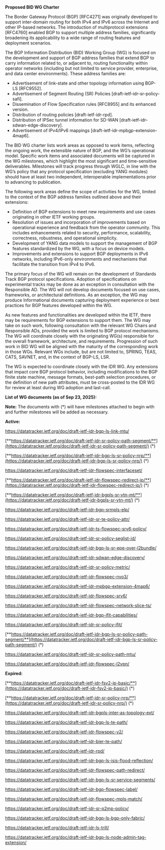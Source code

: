 **Proposed BID WG Charter**

The Border Gateway Protocol (BGP) \[RFC4271\] was originally developed to support inter-domain routing for both IPv4 and IPv6 across the Internet and other IP-based networks. The introduction of multiprotocol extensions \[RFC4760\] enabled BGP to support multiple address families, significantly broadening its applicability to a wide range of routing features and deployment scenarios.

The BGP Information Distribution (BID) Working Group (WG) is focused on the development and support of BGP address families that extend BGP to carry information related to, or adjacent to, routing functionality within operator networks (including but not limited to service provider, enterprise, and data center environments). These address families are:

- Advertisement of link-state and other topology information using BGP-LS \[RFC9552\].
- Advertisement of Segment Routing (SR) Policies \[draft-ietf-idr-sr-policy-safi\].
- Dissemination of Flow Specification rules \[RFC8955\] and its enhanced version.
- Distribution of routing policies \[draft-ietf-idr-rpd\].
- Distribution of IPSec tunnel information for SD-WAN \[draft-ietf-idr-sdwan-edge-discovery\].
- Advertisement of IPv4/IPv6 mappings \[draft-ietf-idr-mpbgp-extension-4map6\].

The BID WG charter lists work areas as opposed to work items, reflecting the ongoing work, the extensible nature of BGP, and the WG’s operational model. Specific work items and associated documents will be captured in the WG milestones, which highlight the most significant and time-sensitive deliverables. Milestones will track progress through WGLC, in line with the WG’s policy that any protocol specification (excluding YANG modules) should have at least two independent, interoperable implementations prior to advancing to publication.

The following work areas define the scope of activities for the WG, limited to the context of the BGP address families outlined above and their extensions:

- Definition of BGP extensions to meet new requirements and use cases originating in other IETF working groups.
- Resolution of issues and incorporation of improvements based on operational experience and feedback from the operator community. This includes enhancements related to security, performance, scalability, correctness, robustness, and operational simplicity.
- Development of YANG data models to support the management of BGP features standardized by the WG, with a focus on device models.
- Improvements and extensions to support BGP deployments in IPv6 networks, including IPv6-only environments and mechanisms that facilitate the transition from IPv4 to IPv6.

The primary focus of the WG will remain on the development of Standards Track BGP protocol specifications. Adoption of specifications on experimental tracks may be done as an exception in consultation with the Responsible AD. The WG will not develop documents focused on use cases, frameworks, or architectural definitions. As an exception, the WG may produce Informational documents capturing deployment experience or best practices for BGP features developed within the WG.

As new features and functionalities are developed within the IETF, there may be requirements for BGP extensions to support them. The WG may take on such work, following consultation with the relevant WG Chairs and Responsible ADs, provided the work is limited to BGP protocol mechanisms. The WG will coordinate closely with the originating WG(s) responsible for the overall framework, architecture, and requirements. Progression of such work in BID WG will be aligned with the maturity of the corresponding work in those WGs. Relevant WGs include, but are not limited to, SPRING, TEAS, CATS, SAVNET, and, in the context of BGP-LS, LSR.

The WG is expected to coordinate closely with the IDR WG. Any extensions that impact core BGP protocol behavior, including modifications to the BGP finite state machine, message formats, best-path selection procedures, or the definition of new path attributes, must be cross-posted to the IDR WG for review at least during WG adoption and last-call.

**List of WG documents** **(as of Sep 23, 2025):**

**Note:** The documents with (*) will have milestones attached to begin with and further milestones will be added as necessary.

**Active:**

<https://datatracker.ietf.org/doc/draft-ietf-idr-bgp-ls-link-mtu/>

[**https://datatracker.ietf.org/doc/draft-ietf-idr-sr-policy-path-segment/**](https://datatracker.ietf.org/doc/draft-ietf-idr-sr-policy-path-segment/) (*)

[**https://datatracker.ietf.org/doc/draft-ietf-idr-bgp-ls-sr-policy-nrp/**](https://datatracker.ietf.org/doc/draft-ietf-idr-bgp-ls-sr-policy-nrp/) (*)

<https://datatracker.ietf.org/doc/draft-ietf-idr-flowspec-interfaceset/>

[**https://datatracker.ietf.org/doc/draft-ietf-idr-flowspec-redirect-ip/**](https://datatracker.ietf.org/doc/draft-ietf-idr-flowspec-redirect-ip/) (*)

[**https://datatracker.ietf.org/doc/draft-ietf-idr-bgpls-sr-vtn-mt/**](https://datatracker.ietf.org/doc/draft-ietf-idr-bgpls-sr-vtn-mt/) (*)

<https://datatracker.ietf.org/doc/draft-ietf-idr-bgp-srmpls-elp/>

<https://datatracker.ietf.org/doc/draft-ietf-idr-sr-te-policy-attr/>

<https://datatracker.ietf.org/doc/draft-ietf-idr-ts-flowspec-srv6-policy/>

<https://datatracker.ietf.org/doc/draft-ietf-idr-sr-policy-seglist-id/>

<https://datatracker.ietf.org/doc/draft-ietf-idr-bgp-ls-sr-epe-over-l2bundle/>

<https://datatracker.ietf.org/doc/draft-ietf-idr-sdwan-edge-discovery/>

<https://datatracker.ietf.org/doc/draft-ietf-idr-sr-policy-metric/>

<https://datatracker.ietf.org/doc/draft-ietf-idr-flowspec-nvo3/>

<https://datatracker.ietf.org/doc/draft-ietf-idr-mpbgp-extension-4map6/>

<https://datatracker.ietf.org/doc/draft-ietf-idr-flowspec-srv6/>

<https://datatracker.ietf.org/doc/draft-ietf-idr-flowspec-network-slice-ts/>

<https://datatracker.ietf.org/doc/draft-ietf-idr-bgp-ifit-capabilities/>

<https://datatracker.ietf.org/doc/draft-ietf-idr-sr-policy-ifit/>

[**https://datatracker.ietf.org/doc/draft-ietf-idr-bgp-ls-sr-policy-path-segment/**](https://datatracker.ietf.org/doc/draft-ietf-idr-bgp-ls-sr-policy-path-segment/) (*)

<https://datatracker.ietf.org/doc/draft-ietf-idr-sr-policy-path-mtu/>

<https://datatracker.ietf.org/doc/draft-ietf-idr-flowspec-l2vpn/>

**Expired:**

[**https://datatracker.ietf.org/doc/draft-ietf-idr-fsv2-ip-basic/**](https://datatracker.ietf.org/doc/draft-ietf-idr-fsv2-ip-basic/) (*)

[**https://datatracker.ietf.org/doc/draft-ietf-idr-sr-policy-nrp/**](https://datatracker.ietf.org/doc/draft-ietf-idr-sr-policy-nrp/) (*)

<https://datatracker.ietf.org/doc/draft-ietf-idr-bgpls-inter-as-topology-ext/>

<https://datatracker.ietf.org/doc/draft-ietf-idr-bgp-ls-te-path/>

<https://datatracker.ietf.org/doc/draft-ietf-idr-flowspec-v2/>

<https://datatracker.ietf.org/doc/draft-ietf-idr-bier-te-path/>

<https://datatracker.ietf.org/doc/draft-ietf-idr-rpd/>

<https://datatracker.ietf.org/doc/draft-ietf-idr-bgp-ls-isis-flood-reflection/>

<https://datatracker.ietf.org/doc/draft-ietf-idr-flowspec-path-redirect/>

<https://datatracker.ietf.org/doc/draft-ietf-idr-bgp-ls-sr-service-segments/>

<https://datatracker.ietf.org/doc/draft-ietf-idr-bgp-flowspec-label/>

<https://datatracker.ietf.org/doc/draft-ietf-idr-flowspec-mpls-match/>

<https://datatracker.ietf.org/doc/draft-ietf-idr-sr-p2mp-policy/>

<https://datatracker.ietf.org/doc/draft-ietf-idr-bgp-ls-bgp-only-fabric/>

<https://datatracker.ietf.org/doc/draft-ietf-idr-ls-trill/>

<https://datatracker.ietf.org/doc/draft-ietf-idr-bgp-ls-node-admin-tag-extension/>

